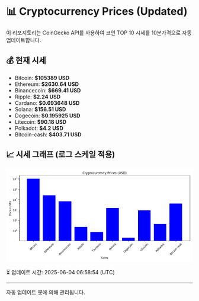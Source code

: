 
# 📊 Cryptocurrency Prices (Updated)

이 리포지토리는 CoinGecko API를 사용하여 코인 TOP 10 시세를 10분가격으로 자동 업데이트합니다.

## 💰 현재 시세
- Bitcoin: **$105389 USD**
- Ethereum: **$2630.64 USD**
- Binancecoin: **$669.41 USD**
- Ripple: **$2.24 USD**
- Cardano: **$0.693648 USD**
- Solana: **$156.51 USD**
- Dogecoin: **$0.195925 USD**
- Litecoin: **$90.18 USD**
- Polkadot: **$4.2 USD**
- Bitcoin-cash: **$403.71 USD**

## 📈 시세 그래프 (로그 스케일 적용)
![Crypto Prices](crypto_prices.png)

⏳ 업데이트 시간: 2025-06-04 06:58:54 (UTC)

---
자동 업데이트 봇에 의해 관리됩니다.
